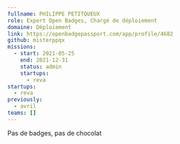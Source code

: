 ```yaml
---
fullname: PHILIPPE PETITQUEUX
role: Expert Open Badges, Chargé de déploiement
domaine: Déploiement
link: https://openbadgepassport.com/app/profile/4682
github: misterppqx
missions:
  - start: 2021-05-25
    end: 2021-12-31
    status: admin
    startups:
      - reva
startups:
  - reva
previously:
  - avril
teams: []
---
```

Pas de badges, pas de chocolat